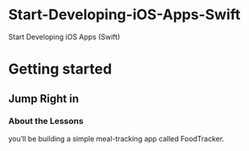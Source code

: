 # Start-Developing-iOS-Apps-Swift
Start Developing iOS Apps (Swift)

# Getting started
## Jump Right in


### About the Lessons

you’ll be building a simple meal-tracking app called FoodTracker.

